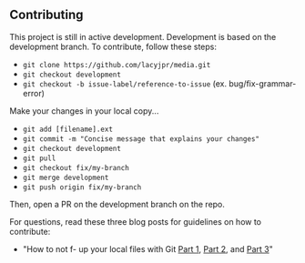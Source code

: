 ## Contributing

This project is still in active development. Development is based on the development branch. To contribute, follow these steps:

- `git clone https://github.com/lacyjpr/media.git`
- `git checkout development`
- `git checkout -b issue-label/reference-to-issue` (ex. bug/fix-grammar-error)

Make your changes in your local copy...

- `git add [filename].ext`
- `git commit -m "Concise message that explains your changes"`
- `git checkout development`
- `git pull`
- `git checkout fix/my-branch`
- `git merge development`
- `git push origin fix/my-branch`

Then, open a PR on the development branch on the repo.

For questions, read these three blog posts for guidelines on how to contribute:

- "How to not f- up your local files with Git [Part 1](https://medium.com/@francesco.agnoletto/how-to-not-f-up-your-local-files-with-git-part-1-e0756c88fd3c), [Part 2](https://medium.com/@francesco.agnoletto/how-to-not-f-up-your-local-files-with-git-part-2-fc4e243be02a), and [Part 3](https://medium.com/chingu/how-to-not-f-up-your-local-files-with-git-part-3-bf03b27b6e64)"
